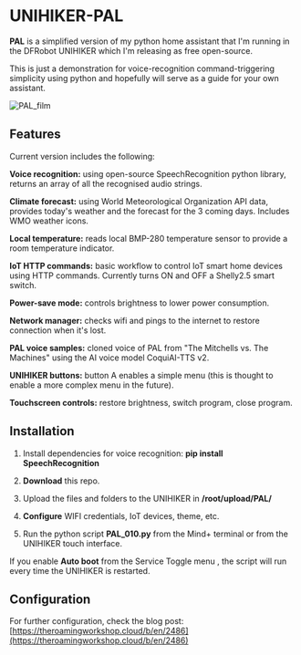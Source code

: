 # UNIHIKER-PAL

**PAL** is a simplified version of my python home assistant that I'm running in the DFRobot UNIHIKER which I'm releasing as free open-source.

This is just a demonstration for voice-recognition command-triggering simplicity using python and hopefully will serve as a guide for your own assistant.

![PAL_film](https://github.com/TheRoam/UNIHIKER-PAL/assets/63456390/8375603a-eb11-443d-ac79-f1a8a2a0c3f1)

## Features

Current version includes the following:

**Voice recognition:** using open-source SpeechRecognition python library, returns an array of all the recognised audio strings.

**Climate forecast:** using World Meteorological Organization API data, provides today's weather and the forecast for the 3 coming days. Includes WMO weather icons.

**Local temperature:** reads local BMP-280 temperature sensor to provide a room temperature indicator.

**IoT HTTP commands:** basic workflow to control IoT smart home devices using HTTP commands. Currently turns ON and OFF a Shelly2.5 smart switch.

**Power-save mode:** controls brightness to lower power consumption.

**Network manager:** checks wifi and pings to the internet to restore connection when it's lost.

**PAL voice samples:** cloned voice of PAL from "The Mitchells vs. The Machines" using the AI voice model CoquiAI-TTS v2.

**UNIHIKER buttons:** button A enables a simple menu (this is thought to enable a more complex menu in the future).

**Touchscreen controls:** restore brightness, switch program, close program.

## Installation

1. Install dependencies for voice recognition:
**pip install SpeechRecognition**

2. **Download** this repo.

3. Upload the files and folders to the UNIHIKER in **/root/upload/PAL/**

4. **Configure** WIFI credentials, IoT devices, theme, etc.

5. Run the python script **PAL_010.py** from the Mind+ terminal or from the UNIHIKER touch interface.

If you enable **Auto boot** from the Service Toggle menu , the script will run every time the UNIHIKER is restarted. 

## Configuration

For further configuration, check the blog post:
[https://theroamingworkshop.cloud/b/en/2486](https://theroamingworkshop.cloud/b/en/2486)
